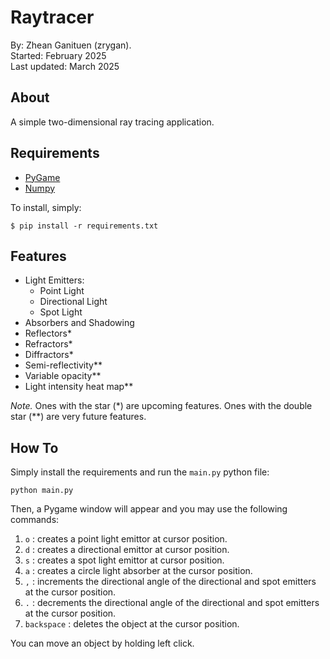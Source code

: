 # Raytracer

By: Zhean Ganituen (zrygan). <br>
Started: February 2025 <br>
Last updated: March 2025 <br>

## About

A simple two-dimensional ray tracing application.

## Requirements

* [PyGame](https://www.pygame.org/)
* [Numpy](https://numpy.org/)

To install, simply:
```
$ pip install -r requirements.txt
```

## Features
* Light Emitters:
    * Point Light
    * Directional Light
    * Spot Light
* Absorbers and Shadowing
* Reflectors*
* Refractors*
* Diffractors*
* Semi-reflectivity**
* Variable opacity**
* Light intensity heat map**

*Note.* Ones with the star (*) are upcoming features. Ones with the double star (**) are very future features.

## How To
Simply install the requirements and run the `main.py` python file:
```
python main.py
```

Then, a Pygame window will appear and you may use the following commands:
1. `o` : creates a point light emittor at cursor position.
2. `d` : creates a directional emittor at cursor position.
3. `s` : creates a spot light emittor at cursor position.
4. `a` : creates a circle light absorber at the cursor position.
5. `,` : increments the directional angle of the directional and spot emitters at the cursor position.
6. `.` : decrements the directional angle of the directional and spot emitters at the cursor position.
7. `backspace` : deletes the object at the cursor position.
 
You can move an object by holding left click.
